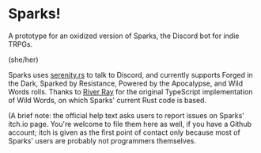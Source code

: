 # Sparks!

A prototype for an oxidized version of Sparks, the Discord bot for indie TRPGs.

(she/her)

Sparks uses [serenity.rs]() to talk to Discord, and currently supports Forged in the Dark, Sparked by Resistance, Powered by the Apocalypse, and Wild Words rolls. Thanks to [River Ray](https://riverray.itch.io) for the original TypeScript implementation of Wild Words, on which Sparks' current Rust code is based.

(A brief note: the official help text asks users to report issues on Sparks' itch.io page. You're welcome to file them here as well, if you have a Github account; itch is given as the first point of contact only because most of Sparks' users are probably not programmers themselves.
